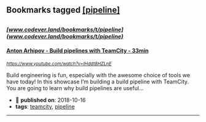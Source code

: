 ## Bookmarks tagged [[pipeline]](https://www.codever.land/search?q=[pipeline])

_<sup><sup>[www.codever.land/bookmarks/t/pipeline](www.codever.land/bookmarks/t/pipeline)</sup></sup>_
---
#### [Anton Arhipov - Build pipelines with TeamCity - 33min](https://www.youtube.com/watch?v=IHddt8HZLnE)
_<sup>https://www.youtube.com/watch?v=IHddt8HZLnE</sup>_

Build engineering is fun, especially with the awesome choice of tools we have today! In this showcase I’m building a build pipeline with TeamCity. You are going to learn why build pipelines are useful...
* :calendar: **published on**: 2018-10-16
* **tags**: [teamcity](../tagged/teamcity.md), [pipeline](../tagged/pipeline.md)
---
